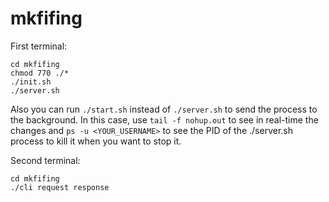 # mkfifing

First terminal:

```
cd mkfifing
chmod 770 ./*
./init.sh
./server.sh
```

Also you can run ```./start.sh``` instead of ```./server.sh``` to send the process to the background. In this case, use ```tail -f nohup.out``` to see in real-time the changes and ```ps -u <YOUR_USERNAME>``` to see the PID of the ./server.sh process to kill it when you want to stop it.

Second terminal:

```
cd mkfifing
./cli request response
```
